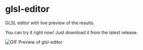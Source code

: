 # glsl-editor
GLSL editor with live preview of the results.

You can try it right now! Just download it from the latest release.

![GIF Preview of glsl-editor](https://github.com/Lackym/glsl-editor/blob/master/glsl-editor-preview.gif)
